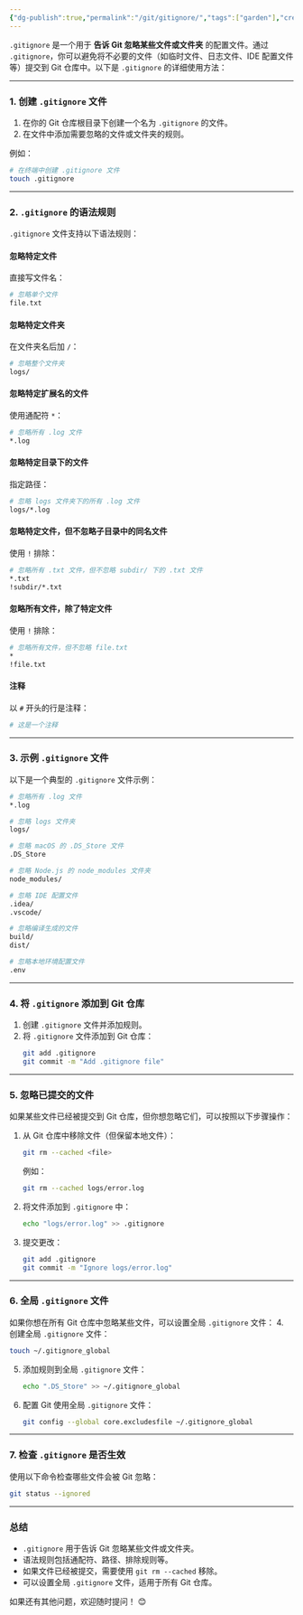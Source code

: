 ```yaml
---
{"dg-publish":true,"permalink":"/git/gitignore/","tags":["garden"],"created":"2025-02-18T13:23:32.745+08:00","updated":"2025-03-02T01:22:34.000+08:00"}
---
```


`.gitignore` 是一个用于 **告诉 Git 忽略某些文件或文件夹** 的配置文件。通过 `.gitignore`，你可以避免将不必要的文件（如临时文件、日志文件、IDE 配置文件等）提交到 Git 仓库中。以下是 `.gitignore` 的详细使用方法：

---

### **1. 创建 `.gitignore` 文件**
1. 在你的 Git 仓库根目录下创建一个名为 `.gitignore` 的文件。
2. 在文件中添加需要忽略的文件或文件夹的规则。

例如：
```bash
# 在终端中创建 .gitignore 文件
touch .gitignore
```

---

### **2. `.gitignore` 的语法规则**
`.gitignore` 文件支持以下语法规则：

#### **忽略特定文件**
直接写文件名：
```bash
# 忽略单个文件
file.txt
```

#### **忽略特定文件夹**
在文件夹名后加 `/`：
```bash
# 忽略整个文件夹
logs/
```

#### **忽略特定扩展名的文件**
使用通配符 `*`：
```bash
# 忽略所有 .log 文件
*.log
```

#### **忽略特定目录下的文件**
指定路径：
```bash
# 忽略 logs 文件夹下的所有 .log 文件
logs/*.log
```

#### **忽略特定文件，但不忽略子目录中的同名文件**
使用 `!` 排除：
```bash
# 忽略所有 .txt 文件，但不忽略 subdir/ 下的 .txt 文件
*.txt
!subdir/*.txt
```

#### **忽略所有文件，除了特定文件**
使用 `!` 排除：
```bash
# 忽略所有文件，但不忽略 file.txt
*
!file.txt
```

#### **注释**
以 `#` 开头的行是注释：
```bash
# 这是一个注释
```

---

### **3. 示例 `.gitignore` 文件**
以下是一个典型的 `.gitignore` 文件示例：
```bash
# 忽略所有 .log 文件
*.log

# 忽略 logs 文件夹
logs/

# 忽略 macOS 的 .DS_Store 文件
.DS_Store

# 忽略 Node.js 的 node_modules 文件夹
node_modules/

# 忽略 IDE 配置文件
.idea/
.vscode/

# 忽略编译生成的文件
build/
dist/

# 忽略本地环境配置文件
.env
```

---

### **4. 将 `.gitignore` 添加到 Git 仓库**
1. 创建 `.gitignore` 文件并添加规则。
2. 将 `.gitignore` 文件添加到 Git 仓库：
   ```bash
   git add .gitignore
   git commit -m "Add .gitignore file"
   ```

---

### **5. 忽略已提交的文件**
如果某些文件已经被提交到 Git 仓库，但你想忽略它们，可以按照以下步骤操作：

1. 从 Git 仓库中移除文件（但保留本地文件）：
   ```bash
   git rm --cached <file>
   ```
   例如：
   ```bash
   git rm --cached logs/error.log
   ```

2. 将文件添加到 `.gitignore` 中：
   ```bash
   echo "logs/error.log" >> .gitignore
   ```

3. 提交更改：
   ```bash
   git add .gitignore
   git commit -m "Ignore logs/error.log"
   ```

---

### **6. 全局 `.gitignore` 文件**
如果你想在所有 Git 仓库中忽略某些文件，可以设置全局 `.gitignore` 文件：
4. 创建全局 `.gitignore` 文件：
   ```bash
   touch ~/.gitignore_global
   ```
5. 添加规则到全局 `.gitignore` 文件：
   ```bash
   echo ".DS_Store" >> ~/.gitignore_global
   ```
6. 配置 Git 使用全局 `.gitignore` 文件：
   ```bash
   git config --global core.excludesfile ~/.gitignore_global
   ```

---

### **7. 检查 `.gitignore` 是否生效**
使用以下命令检查哪些文件会被 Git 忽略：
```bash
git status --ignored
```

---

### **总结**
- `.gitignore` 用于告诉 Git 忽略某些文件或文件夹。
- 语法规则包括通配符、路径、排除规则等。
- 如果文件已经被提交，需要使用 `git rm --cached` 移除。
- 可以设置全局 `.gitignore` 文件，适用于所有 Git 仓库。

如果还有其他问题，欢迎随时提问！ 😊